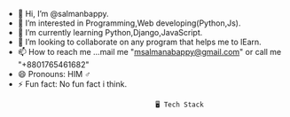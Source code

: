 - 👋 Hi, I’m @salmanbappy.
- 👀 I’m interested in Programming,Web developing(Python,Js).
- 🌱 I’m currently learning Python,Django,JavaScript.
- 💞️ I’m looking to collaborate on any program that helps me to lEarn.
- 📫 How to reach me ...mail me "msalmanabappy@gmail.com" or call me "+8801765461682"
- 😄 Pronouns: HIM ♂️
- ⚡ Fun fact: No fun fact i think.

<!---
salmanbappy/salmanbappy is a ✨ special ✨ repository because its `README.md` (this file) appears on your GitHub profile.
You can click the Preview link to take a look at your changes.
--->
                                          🖥️ Tech Stack
